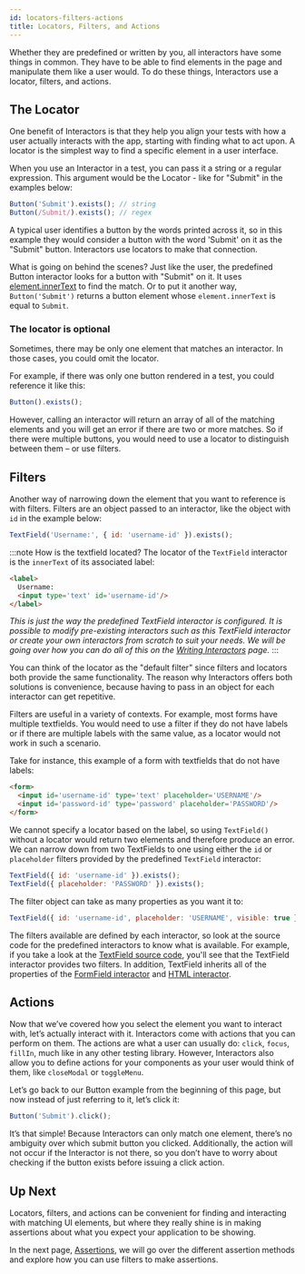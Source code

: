 ```yaml
---
id: locators-filters-actions
title: Locators, Filters, and Actions
---
```


Whether they are predefined or written by you, all interactors have some things in common. They have to be able to find elements in the page and manipulate them like a user would. To do these things, Interactors use a locator, filters, and actions.

## The Locator

One benefit of Interactors is that they help you align your tests with how a user actually interacts with the app, starting with finding what to act upon. A locator is the simplest way to find a specific element in a user interface.

When you use an Interactor in a test, you can pass it a string or a regular expression. This argument would be the Locator - like for "Submit" in the examples below:

```js
Button('Submit').exists(); // string
Button(/Submit/).exists(); // regex
```

A typical user identifies a button by the words printed across it, so in this example they would consider a button with the word 'Submit' on it as the "Submit" button. Interactors use locators to make that connection.

What is going on behind the scenes? Just like the user, the predefined Button interactor looks for a button with "Submit" on it. It uses [element.innerText](https://github.com/thefrontside/interactors/blob/main/packages/html/src/definitions/button.ts#L11) to find the match. Or to put it another way, `Button('Submit')` returns a button element whose `element.innerText` is equal to `Submit`.

### The locator is optional

Sometimes, there may be only one element that matches an interactor. In those cases, you could omit the locator.

For example, if there was only one button rendered in a test, you could reference it like this:

```js
Button().exists();
```

However, calling an interactor will return an array of all of the matching elements and you will get an error if there are two or more matches. So if there were multiple buttons, you would need to use a locator to distinguish between them – or use filters.

## Filters

Another way of narrowing down the element that you want to reference is with filters. Filters are an object passed to an interactor, like the object with `id` in the example below:

```js
TextField('Username:', { id: 'username-id' }).exists();
```

:::note How is the textfield located?
The locator of the `TextField` interactor is the `innerText` of its associated label:

```html
<label>
  Username:
  <input type='text' id='username-id'/>
</label>
```

_This is just the way the predefined TextField interactor is configured. It is possible to modify pre-existing interactors such as this TextField interactor or create your own interactors from scratch to suit your needs. We will be going over how you can do all of this on the [Writing Interactors](/docs/interactors/write-your-own) page._
:::

You can think of the locator as the "default filter" since filters and locators both provide the same functionality. The reason why Interactors offers both solutions is convenience, because having to pass in an object for each interactor can get repetitive.

Filters are useful in a variety of contexts. For example, most forms have multiple textfields. You would need to use a filter if they do not have labels or if there are multiple labels with the same value, as a locator would not work in such a scenario.

Take for instance, this example of a form with textfields that do not have labels:

```html
<form>
  <input id='username-id' type='text' placeholder='USERNAME'/>
  <input id='password-id' type='password' placeholder='PASSWORD'/>
</form>
```

We cannot specify a locator based on the label, so using `TextField()` without a locator would return two elements and therefore produce an error. We can narrow down from two TextFields to one using either the `id` or `placeholder` filters provided by the predefined `TextField` interactor:

```js
TextField({ id: 'username-id' }).exists();
TextField({ placeholder: 'PASSWORD' }).exists();
```

The filter object can take as many properties as you want it to:

```js
TextField({ id: 'username-id', placeholder: 'USERNAME', visible: true }).exists();
```

The filters available are defined by each interactor, so look at the source code for the predefined interactors to know what is available. For example, if you take a look at the [TextField source code](https://github.com/thefrontside/interactors/blob/main/packages/html/src/definitions/text-field.ts), you'll see that the TextField interactor provides two filters. In addition, TextField inherits all of the properties of the [FormField interactor](https://github.com/thefrontside/interactors/blob/main/packages/html/src/definitions/form-field.ts) and [HTML interactor](https://github.com/thefrontside/interactors/blob/main/packages/html/src/definitions/html.ts).

## Actions

Now that we’ve covered how you select the element you want to interact with, let’s actually interact with it. Interactors come with actions that you can perform on them. The actions are what a user can usually do: `click`, `focus`, `fillIn`, much like in any other testing library. However, Interactors also allow you to define actions for your components as your user would think of them, like `closeModal` or `toggleMenu`.

Let’s go back to our Button example from the beginning of this page, but now instead of just referring to it, let’s click it:

```js
Button('Submit').click();
```

It’s that simple! Because Interactors can only match one element, there’s no ambiguity over which submit button you clicked. Additionally, the action will not occur if the Interactor is not there, so you don’t have to worry about checking if the button exists before issuing a click action.

## Up Next

Locators, filters, and actions can be convenient for finding and interacting with matching UI elements, but where they really shine is in making assertions about what you expect your application to be showing.

In the next page, [Assertions](/docs/interactors/assertions), we will go over the different assertion methods and explore how you can use filters to make assertions.
